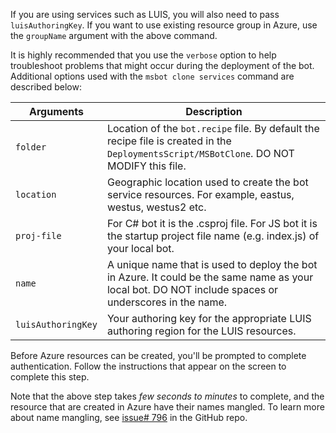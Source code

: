 If you are using services such as LUIS, you will also need to pass `luisAuthoringKey`. If you want to use existing resource group in Azure, use the `groupName` argument with the above command.

It is highly recommended that you use the `verbose` option to help troubleshoot problems that might occur during the deployment of the bot. Additional options used with the `msbot clone services` command are described below:

| Arguments    | Description |
|--------------|-------------|
| `folder`     | Location of the `bot.recipe`  file. By default the recipe file is created in the `DeploymentsScript/MSBotClone`. DO NOT MODIFY this file.|
| `location`   | Geographic location used to create the bot service resources. For example, eastus, westus, westus2 etc.|
| `proj-file`  | For C# bot it is the .csproj file. For JS bot it is the startup project file name (e.g. index.js) of your local bot.|
| `name`       | A unique name that is used to deploy the bot in Azure. It could be the same name as your local bot. DO NOT include spaces or underscores in the name.|
| `luisAuthoringKey` | Your authoring key for the appropriate LUIS authoring region for the LUIS resources. |

Before Azure resources can be created, you'll be prompted to complete authentication. Follow the instructions that appear on the screen to complete this step.

Note that the above step takes _few seconds to minutes_ to complete, and the resource that are created in Azure have their names mangled. To learn more about name mangling, see [issue# 796](https://github.com/Microsoft/botbuilder-tools/issues/796) in the GitHub repo.
